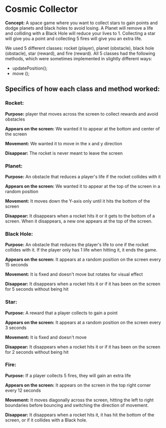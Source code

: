 # Cosmic Collector

**Concept:** A space game where you want to collect stars to gain points and dodge planets and black holes to avoid losing. A Planet will remove a life and colliding with a Black Hole will reduce your lives to 1. Collecting a star will give you a point and collecting 5 fires will give you an extra life.

We used 5 different classes: rocket (player), planet (obstacle), black hole (obstacle), star (reward), and fire (reward). All 5 classes had the following methods, which were sometimes implemented in slightly different ways:
- updatePosition();
- move ();


## Specifics of how each class and method worked:

### Rocket:

**Purpose:** player that moves across the screen to collect rewards and avoid obstacles

**Appears on the screen:** We wanted it to appear at the bottom and center of the screen

**Movement:** We wanted it to move in the x and y direction

**Disappear:** The rocket is never meant to leave the screen


### Planet:

**Purpose:** An obstacle that reduces a player's life if the rocket collides with it

**Appears on the screen:** We wanted it to appear at the top of the screen in a random position

**Movement:** It moves down the Y-axis only until it hits the bottom of the screen

**Disappear:** It disappears when a rocket hits it or it gets to the bottom of a screen. When it disappears, a new one appears at the top of the screen.


### Black Hole:

**Purpose:** An obstacle that reduces the player's life to one if the rocket collides with it. If the player only has 1 life when hitting it, it ends the game.

**Appears on the screen:** It appears at a random position on the screen every 15 seconds

**Movement:** It is fixed and doesn't move but rotates for visual effect

**Disappear:** It disappears when a rocket hits it or if it has been on the screen for 5 seconds without being hit

### Star:

**Purpose:** A reward that a player collects to gain a point

**Appears on the screen:** It appears at a random position on the screen every 3 seconds

**Movement:** It is fixed and doesn't move

**Disappear:** It disappears when a rocket hits it or if it has been on the screen for 2 seconds without being hit

### Fire:

**Purpose:** If a player collects 5 fires, they will gain an extra life

**Appears on the screen:** It appears on the screen in the top right corner every 12 seconds

**Movement:** It moves diagonally across the screen, hitting the left to right boundaries before bouncing and switching the direction of movement.

**Disappear:** It disappears when a rocket hits it, it has hit the bottom of the screen, or if it collides with a Black hole.
